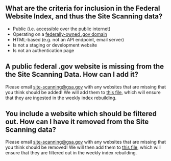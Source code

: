 

## What are the criteria for inclusion in the Federal Website Index, and thus the Site Scanning data?  

* Public (i.e. accessible over the public internet)
* Operating on a [federally-owned .gov domain](https://github.com/cisagov/dotgov-data/blob/main/current-federal.csv) 
* HTML-based (e.g. not an API endpoint, email server)
* Is not a staging or development website
* Is not an authentication page 


## A public federal .gov website is missing from the the Site Scanning Data.  How can I add it?  

Please email [site-scanning@gsa.gov](mailto:site-scanning@gsa.gov) with any websites that are missing that you think should be added!  We will add them to [this file](https://github.com/GSA/federal-website-index/blob/main/data/dataset/other-websites.csv), which will ensure that they are ingested in the weekly index rebuilding.   

## You include a website which should be filtered out.  How can I have it removed from the Site Scanning data?  

Please email [site-scanning@gsa.gov](mailto:site-scanning@gsa.gov) with any websites that are missing that you think should be removed! We will then add them to [this file](https://github.com/GSA/federal-website-index/blob/main/criteria/ignore-list-begins.csv), which will ensure that they are filtered out in the weekly index rebuilding.  
